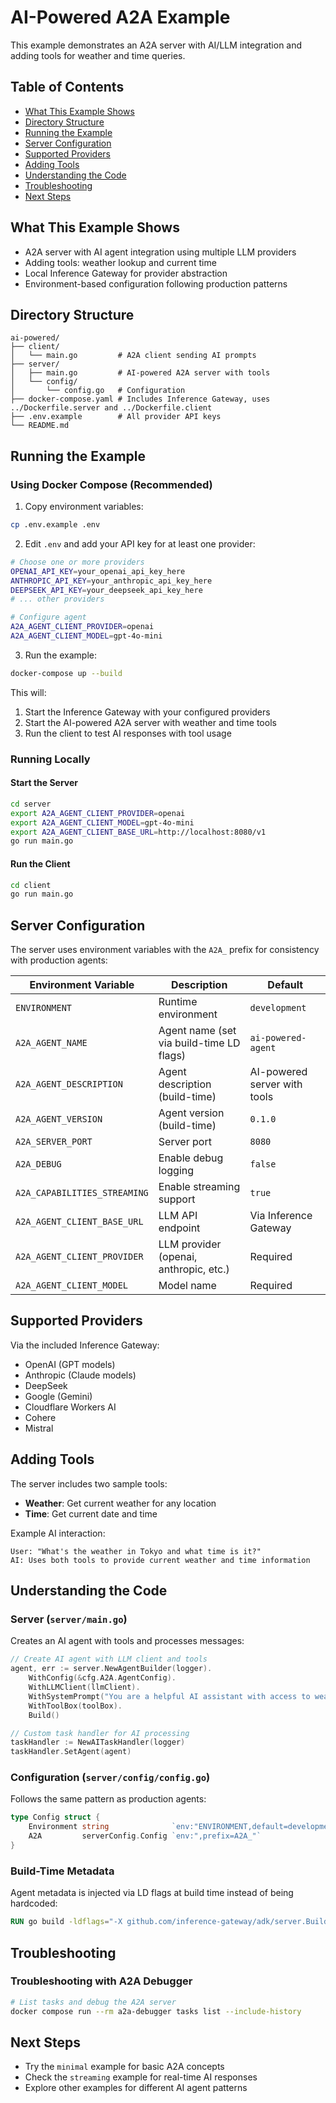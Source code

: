 # AI-Powered A2A Example

This example demonstrates an A2A server with AI/LLM integration and adding tools for weather and time queries.

## Table of Contents

- [What This Example Shows](#what-this-example-shows)
- [Directory Structure](#directory-structure)
- [Running the Example](#running-the-example)
- [Server Configuration](#server-configuration)
- [Supported Providers](#supported-providers)
- [Adding Tools](#adding-tools)
- [Understanding the Code](#understanding-the-code)
- [Troubleshooting](#troubleshooting)
- [Next Steps](#next-steps)

## What This Example Shows

- A2A server with AI agent integration using multiple LLM providers
- Adding tools: weather lookup and current time
- Local Inference Gateway for provider abstraction
- Environment-based configuration following production patterns

## Directory Structure

```
ai-powered/
├── client/
│   └── main.go         # A2A client sending AI prompts
├── server/
│   ├── main.go         # AI-powered A2A server with tools
│   └── config/
│       └── config.go   # Configuration
├── docker-compose.yaml # Includes Inference Gateway, uses ../Dockerfile.server and ../Dockerfile.client
├── .env.example        # All provider API keys
└── README.md
```

## Running the Example

### Using Docker Compose (Recommended)

1. Copy environment variables:

```bash
cp .env.example .env
```

2. Edit `.env` and add your API key for at least one provider:

```bash
# Choose one or more providers
OPENAI_API_KEY=your_openai_api_key_here
ANTHROPIC_API_KEY=your_anthropic_api_key_here
DEEPSEEK_API_KEY=your_deepseek_api_key_here
# ... other providers

# Configure agent
A2A_AGENT_CLIENT_PROVIDER=openai
A2A_AGENT_CLIENT_MODEL=gpt-4o-mini
```

3. Run the example:

```bash
docker-compose up --build
```

This will:

1. Start the Inference Gateway with your configured providers
2. Start the AI-powered A2A server with weather and time tools
3. Run the client to test AI responses with tool usage

### Running Locally

#### Start the Server

```bash
cd server
export A2A_AGENT_CLIENT_PROVIDER=openai
export A2A_AGENT_CLIENT_MODEL=gpt-4o-mini
export A2A_AGENT_CLIENT_BASE_URL=http://localhost:8080/v1
go run main.go
```

#### Run the Client

```bash
cd client
go run main.go
```

## Server Configuration

The server uses environment variables with the `A2A_` prefix for consistency with production agents:

| Environment Variable         | Description                              | Default                      |
| ---------------------------- | ---------------------------------------- | ---------------------------- |
| `ENVIRONMENT`                | Runtime environment                      | `development`                |
| `A2A_AGENT_NAME`             | Agent name (set via build-time LD flags) | `ai-powered-agent`           |
| `A2A_AGENT_DESCRIPTION`      | Agent description (build-time)           | AI-powered server with tools |
| `A2A_AGENT_VERSION`          | Agent version (build-time)               | `0.1.0`                      |
| `A2A_SERVER_PORT`            | Server port                              | `8080`                       |
| `A2A_DEBUG`                  | Enable debug logging                     | `false`                      |
| `A2A_CAPABILITIES_STREAMING` | Enable streaming support                 | `true`                       |
| `A2A_AGENT_CLIENT_BASE_URL`  | LLM API endpoint                         | Via Inference Gateway        |
| `A2A_AGENT_CLIENT_PROVIDER`  | LLM provider (openai, anthropic, etc.)   | Required                     |
| `A2A_AGENT_CLIENT_MODEL`     | Model name                               | Required                     |

## Supported Providers

Via the included Inference Gateway:

- OpenAI (GPT models)
- Anthropic (Claude models)
- DeepSeek
- Google (Gemini)
- Cloudflare Workers AI
- Cohere
- Mistral

## Adding Tools

The server includes two sample tools:

- **Weather**: Get current weather for any location
- **Time**: Get current date and time

Example AI interaction:

```
User: "What's the weather in Tokyo and what time is it?"
AI: Uses both tools to provide current weather and time information
```

## Understanding the Code

### Server (`server/main.go`)

Creates an AI agent with tools and processes messages:

```go
// Create AI agent with LLM client and tools
agent, err := server.NewAgentBuilder(logger).
    WithConfig(&cfg.A2A.AgentConfig).
    WithLLMClient(llmClient).
    WithSystemPrompt("You are a helpful AI assistant with access to weather and time tools.").
    WithToolBox(toolBox).
    Build()

// Custom task handler for AI processing
taskHandler := NewAITaskHandler(logger)
taskHandler.SetAgent(agent)
```

### Configuration (`server/config/config.go`)

Follows the same pattern as production agents:

```go
type Config struct {
    Environment string              `env:"ENVIRONMENT,default=development"`
    A2A         serverConfig.Config `env:",prefix=A2A_"`
}
```

### Build-Time Metadata

Agent metadata is injected via LD flags at build time instead of being hardcoded:

```dockerfile
RUN go build -ldflags="-X github.com/inference-gateway/adk/server.BuildAgentName=${AGENT_NAME}" -o server .
```

## Troubleshooting

### Troubleshooting with A2A Debugger

```bash
# List tasks and debug the A2A server
docker compose run --rm a2a-debugger tasks list --include-history
```

## Next Steps

- Try the `minimal` example for basic A2A concepts
- Check the `streaming` example for real-time AI responses
- Explore other examples for different AI agent patterns
